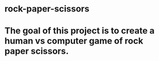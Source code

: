 # rock-paper-scissors
# The goal of this project is to create a human vs computer game of rock paper scissors.
